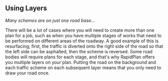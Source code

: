 ## Using Layers

*Many schemes are on just one road base...*

There will be a lot of cases where you will need to create more than one plan for a job, such as when you have multiple stages of works that need to be performed on different areas of the roadway. A good example of this is resurfacing; first, the traffic is diverted onto the right side of the road so that the left side can be asphalted, then the scheme is reversed. Some road bodies will require plans for each stage, and that's why RapidPlan offers you multiple layers on your plan. Putting the road on the background and each traffic scheme on each subsequent layer means that you only need to draw your road once.